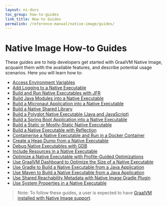 ```yaml
---
layout: ni-docs
toc_group: how-to-guides
link_title: How-to Guides
permalink: /reference-manual/native-image/guides/
---
```


# Native Image How-to Guides

These guides are to help developers get started with GraalVM Native Image, acquaint them with the available features, and describe potential usage scenarios. 
Here you will learn how to:

- [Access Environment Variables](access-environment-variables.md)
- [Add Logging to a Native Executable](add-logging-to-native-executable.md)
- [Build and Run Native Executables with JFR](build-and-run-native-executable-with-jfr.md)
- [Build Java Modules into a Native Executable](build-java-module-app-aot.md)
- [Build a Micronaut Application into a Native Executable](build-micronaut-app-into-native-executable.md)
- [Build a Native Shared Library](build-native-shared-library.md)
- [Build a Polyglot Native Executable (Java and JavaScript)](build-polyglot-native-executable.md)
- [Build a Spring Boot Application into a Native Executable](build-spring-app-into-native-executable.md)
- [Build a Static or Mostly-Static Native Executable](build-static-and-mostly-static-executable.md)
- [Build a Native Executable with Reflection](build-with-reflection.md)
- [Containerise a Native Executable and Run in a Docker Container](containerise-native-executable-with-docker.md)
- [Create a Heap Dump from a Native Executable](create-heap-dump-from-native-executable.md)
- [Debug Native Executables with GDB](debug-native-executables-with-gdb.md)
- [Include Resources in a Native Executable](include-resources.md)
- [Optimize a Native Executable with Profile-Guided Optimizations](optimize-native-executable-with-pgo.md)
- [Use GraalVM Dashboard to Optimize the Size of a Native Executable](use-graalvm-dashboard.md)
- [Use Gradle to Build a Native Executable from a Java Application](use-native-image-gradle-plugin.md)
- [Use Maven to Build a Native Executable from a Java Application](use-native-image-maven-plugin.md)
- [Use Shared Reachability Metadata with Native Image Gradle Plugin](use-reachability-metadata-repository-gradle.md)
- [Use System Properties in a Native Executable](use-system-properties.md)

> Note: To follow these guides, a user is expected to have [GraalVM installed with Native Image support](../README.md#install-native-image). 